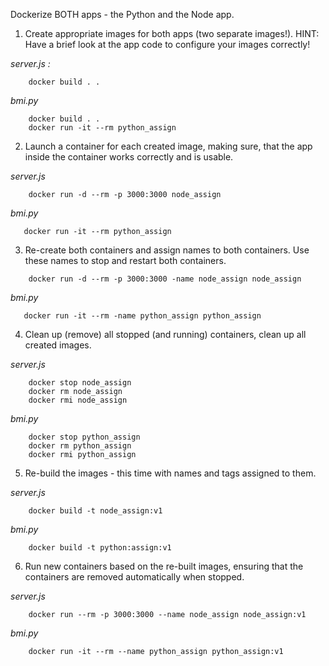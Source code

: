 Dockerize BOTH apps - the Python and the Node app.

1) Create appropriate images for both apps (two separate images!).
HINT: Have a brief look at the app code to configure your images correctly!

*server.js :*

``` 
    docker build . .
```

*bmi.py*

``` 
    docker build . . 
    docker run -it --rm python_assign
```

2) Launch a container for each created image, making sure, 
that the app inside the container works correctly and is usable.

*server.js*

```
    docker run -d --rm -p 3000:3000 node_assign
```
*bmi.py*

```
   docker run -it --rm python_assign 
```

3) Re-create both containers and assign names to both containers. Use these names to stop and restart both containers.

```
    docker run -d --rm -p 3000:3000 -name node_assign node_assign
```
*bmi.py*

```
   docker run -it --rm -name python_assign python_assign 
```

4) Clean up (remove) all stopped (and running) containers, 
clean up all created images.

*server.js*

```
    docker stop node_assign
    docker rm node_assign
    docker rmi node_assign
```

*bmi.py*

```
    docker stop python_assign
    docker rm python_assign
    docker rmi python_assign
```

5) Re-build the images - this time with names and tags assigned to them.

*server.js*

```
    docker build -t node_assign:v1
```

*bmi.py*
```
    docker build -t python:assign:v1
```

6) Run new containers based on the re-built images, ensuring that the containers
are removed automatically when stopped.

*server.js*

```
    docker run --rm -p 3000:3000 --name node_assign node_assign:v1
```

*bmi.py*

```
    docker run -it --rm --name python_assign python_assign:v1
```